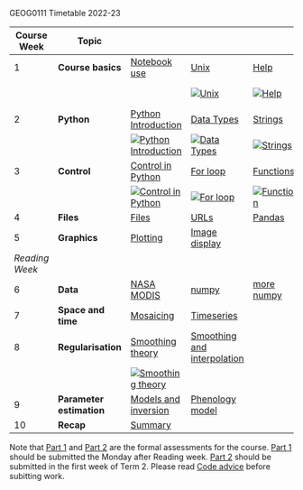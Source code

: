 GEOG0111 Timetable 2022-23



| Course Week	|  Topic	|  |  | 	| || Assessment |
|-	|-	|-	|-	|-	|-	|-	|- |
|  1	|  **Course basics**	|  [Notebook use](001_Notebook_use.ipynb)	|  [Unix](002_Unix.ipynb)	|  [Help](003_Help.ipynb)	| [Accounts](004_Accounts.ipynb) | [Packages](005_Packages.ipynb)| 
|	| || [![Unix](images/icon.png)](https://web.microsoftstream.com/video/8b1894c1-83ad-4194-aaf3-999647c8e269)|[![Help](images/icon.png)](https://web.microsoftstream.com/video/85e92a30-45e0-4214-a3d6-25882cd479ec)|[![Accounts](images/icon.png)](https://web.microsoftstream.com/video/b836e3e2-cccc-431c-be71-c394ede23288)| [![Packages](images/icon.png)](https://web.microsoftstream.com/video/1cdd4f09-036d-45b3-88a9-451c8c1ddef0)
|  2	|  **Python** 	| [Python Introduction](010_Python_Introduction.ipynb)	| [Data Types](011_Python_data_types.ipynb) 	|  [Strings](012_Python_strings.ipynb)	| [String methods](013_Python_string_methods.ipynb) | [Groups](014_Python_groups.ipynb) |[Lists and dictionaries](060_Groups.ipynb)|
|	| |[![Python Introduction](images/icon.png)](https://web.microsoftstream.com/video/ada31325-4f42-4d6e-bd4e-69d980ccdc6e) | [![Data Types](images/icon.png)](https://web.microsoftstream.com/video/484a82d4-0159-41f5-a088-8079f511c449)|[![Strings](images/icon.png)](https://web.microsoftstream.com/video/5395e966-9d6b-4ae7-9495-bc6af514b84c)|[![String methods](images/icon.png)](https://web.microsoftstream.com/video/15c2b8a1-ee07-4b51-972f-9902b31ff7fd)| [![Groups](images/icon.png)](https://web.microsoftstream.com/video/b4e0005a-866a-4d56-bfcb-4373121979a3)
|  3	|  **Control**	| [Control in Python](015_Python_control.ipynb) 	| [For loop](016_Python_for.ipynb) 	| [Functions](017_Functions.ipynb) 	| [Scripts](018_Running_Python.ipynb) | | [Python script](061_Script.ipynb)|
|	| |[![Control in Python](images/icon.png)](https://web.microsoftstream.com/video/bca9c0f5-93f3-4e0e-9514-afbfb7636467) | [![For loop](images/icon.png)](https://web.microsoftstream.com/video/20bac8b4-2aa7-442b-bdbc-7f1e247102c1)|[![Function](images/icon.png)](https://web.microsoftstream.com/video/16fdbf94-2ae9-4679-8693-7ae8d47dd949)|[![Scripts](images/icon.png)](https://web.microsoftstream.com/video/087a1c32-9bd4-4a45-a481-826cb1f39279)
|  4	| **Files** 	|  [Files](020_Python_files.ipynb)	|  	[URLs](021_URLs.ipynb)| [Pandas](022_Pandas.ipynb) 	|
|  5	| **Graphics** 	|  [Plotting](023_Plotting.ipynb)	|  [Image display](024_Image_display.ipynb)	|  	| | |[Part 1](Geog0111_Part1.pdf) [Code advice](063_Part1_code.ipynb)|
|  *Reading Week*	|  	|  	|  	|  	|
|  6	|**Data** 	|  [NASA MODIS](030_NASA_MODIS_Earthdata.ipynb)	|  [numpy](031_Numpy.ipynb)	|  [more numpy](032_More_numpy.ipynb)	| || [Numpy exercise](064_Numpy.ipynb)|
|  7	|  **Space and time**	| [Mosaicing](040_GDAL_mosaicing_and_masking.ipynb) 	|  [Timeseries](041_GDAL_timeseries.ipynb)	|  	|
|  8	| **Regularisation** 	|  [Smoothing theory](042_Weighted_smoothing_and_interpolation.ipynb)	| [Smoothing and interpolation](043_Weighted_interpolation.ipynb) 	|  	| |  |[LAI](065_LAI.ipynb)|
|	| |[![Smoothing theory](images/icon.png)](https://web.microsoftstream.com/video/143428cb-d1f2-48bd-b064-d15c224025a4) | 
|  9	|  **Parameter estimation**	| [Models and inversion](050_Models.ipynb) 	|   [Phenology model](051_Phenology_model.ipynb) 	|  	|
|  10	|  **Recap**	|  [Summary](070_Summary.ipynb)|  	|  	|| | [Part 2](Geog0111_Part2.pdf)|


Note that [Part 1](Geog0111_Part1.pdf) and [Part 2](Geog0111_Part2.pdf) are the formal assessments for the course. [Part 1](Geog0111_Part1.html) should be submitted the Monday after Reading week. [Part 2](Geog0111_Part2.pdf) should be submitted in the first week of Term 2. Please read [Code advice](063_Part1_code.ipynb) before subitting work.
